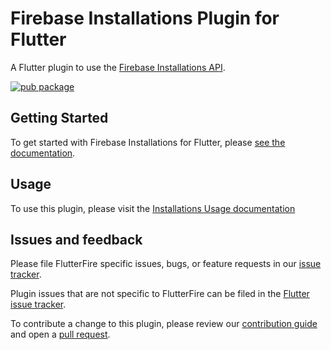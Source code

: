 # Firebase Installations Plugin for Flutter

A Flutter plugin to use the [Firebase Installations API](https://firebase.google.com/docs/projects/manage-installations).

[![pub package](https://img.shields.io/pub/v/firebase_app_installations.svg)](https://pub.dev/packages/firebase_app_installations)

## Getting Started

To get started with Firebase Installations for Flutter, please [see the documentation](https://firebase.flutter.dev/docs/installations/overview).

## Usage

To use this plugin, please visit the [Installations Usage documentation](https://firebase.google.com/docs/projects/manage-installations#flutter)

## Issues and feedback

Please file FlutterFire specific issues, bugs, or feature requests in our [issue tracker](https://github.com/firebase/flutterfire/issues/new).

Plugin issues that are not specific to FlutterFire can be filed in the [Flutter issue tracker](https://github.com/flutter/flutter/issues/new).

To contribute a change to this plugin,
please review our [contribution guide](https://github.com/firebase/flutterfire/blob/master/CONTRIBUTING.md)
and open a [pull request](https://github.com/firebase/flutterfire/pulls).
